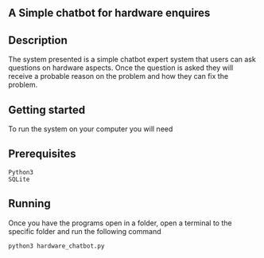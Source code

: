 ## A Simple chatbot for hardware enquires

## Description
The system presented is a simple chatbot expert system that users can ask questions on hardware aspects. Once the question is asked they will receive a probable reason on the problem and how they can fix the problem.

## Getting started
To run the system on your computer you will need

## Prerequisites

```
Python3
SQLite

```
## Running 

Once you have the programs open in a folder, open a terminal to the specific folder and run the following command

```
python3 hardware_chatbot.py
```



